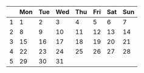 |     | Mon | Tue | Wed | Thu | Fri | Sat | Sun |
| --- | --- | --- | --- | --- | --- | --- | --- |
| 1   | 1   | 2   | 3   | 4   | 5   | 6   | 7   |
| 2   | 8   | 9   | 10  | 11  | 12  | 13  | 14  |
| 3   | 15  | 16  | 17  | 18  | 19  | 20  | 21  |
| 4   | 22  | 23  | 24  | 25  | 26  | 27  | 28  |
| 5   | 29  | 30  | 31  |     |     |     |     |

